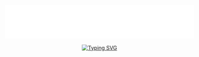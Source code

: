 <div align="center">
	<a><img src="imgaes/Banner-Samall.png"></img></a>
</div>

<p align="center">
<a href="https://git.io/typing-svg"><img src="https://readme-typing-svg.herokuapp.com?font=Fira+Code&pause=1000&color=FFFFFF&center=true&vCenter=true&width=435&lines=Welcome" alt="Typing SVG" /></a>
</p>
